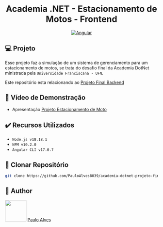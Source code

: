 <h1 align="center">Academia .NET - Estacionamento de Motos - Frontend</h1>

<p align="center">
  <a href="https://angular.io/"><img alt="Angular" src="https://img.shields.io/badge/angular-%23DD0031.svg?style=for-the-badge&logo=angular&logoColor=white" /></a>
</p>

## :computer: Projeto

Esse projeto faz a simulação de um sistema de gerenciamento para um estacionamento de motos, se trata do desafio final da Academia DotNet ministrada pela `Universidade Franciscana - UFN`.

Este repositório esta relacionando ao [Projeto Final Backend](https://github.com/PauloAlves8039/academia-dotnet-projeto-final-backend)

## :movie_camera: Vídeo de Demonstração
- Apresentação [Projeto Estacionamento de Moto](https://www.youtube.com/watch?v=H34bsYdyjhU)

## ✔️ Recursos Utilizados

- ``Node.js v18.18.1``
- ``NPM v10.2.0``
- ``Angular CLI v17.0.7``

## :floppy_disk: Clonar Repositório

```bash
git clone https://github.com/PauloAlves8039/academia-dotnet-projeto-final-frontend.git
```

## :boy: Author

<a href="https://github.com/PauloAlves8039"><img src="https://avatars.githubusercontent.com/u/57012714?v=4" width=70></a>
[Paulo Alves](https://github.com/PauloAlves8039)
